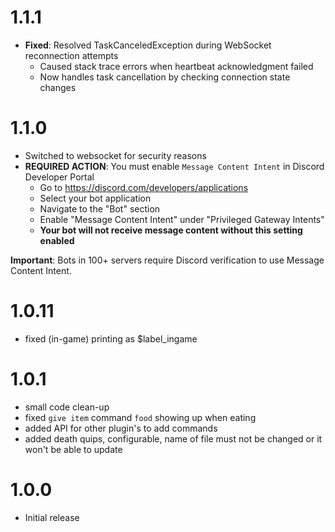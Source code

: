 # 1.1.1
- **Fixed**: Resolved TaskCanceledException during WebSocket reconnection attempts
    - Caused stack trace errors when heartbeat acknowledgment failed
    - Now handles task cancellation by checking connection state changes

# 1.1.0
- Switched to websocket for security reasons
- **REQUIRED ACTION**: You must enable `Message Content Intent` in Discord Developer Portal
    - Go to https://discord.com/developers/applications
    - Select your bot application
    - Navigate to the "Bot" section
    - Enable "Message Content Intent" under "Privileged Gateway Intents"
    - **Your bot will not receive message content without this setting enabled**

**Important**: Bots in 100+ servers require Discord verification to use Message Content Intent.

# 1.0.11
- fixed (in-game) printing as $label_ingame

# 1.0.1
- small code clean-up
- fixed `give item` command `food` showing up when eating
- added API for other plugin's to add commands
- added death quips, configurable, name of file must not be changed or it won't be able to update

# 1.0.0
- Initial release